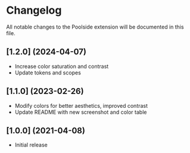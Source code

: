 # Changelog

All notable changes to the Poolside extension will be documented in this file.

## [1.2.0] (2024-04-07)

- Increase color saturation and contrast
- Update tokens and scopes

## [1.1.0] (2023-02-26)

- Modify colors for better aesthetics, improved contrast
- Update README with new screenshot and color table

## [1.0.0] (2021-04-08)

- Initial release
